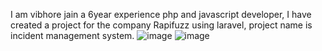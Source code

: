 I am vibhore jain a 6year experience php and javascript developer, I have created a project for the company Rapifuzz using laravel, project name is incident management system.
![image](https://github.com/VibhoreJain1990/Rapifuzz_laravel_php_crud_project/assets/57622257/ef9e4b40-e842-45d0-8307-0f83f46ecb1e)
![image](https://github.com/VibhoreJain1990/Rapifuzz_laravel_php_crud_project/assets/57622257/ef9e4b40-e842-45d0-8307-0f83f46ecb1e)

